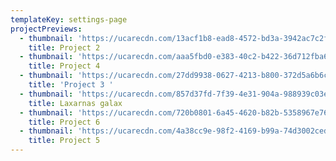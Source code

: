 ```yaml
---
templateKey: settings-page
projectPreviews:
  - thumbnail: 'https://ucarecdn.com/13acf1b8-ead8-4572-bd3a-3942ac7c2f3b/'
    title: Project 2
  - thumbnail: 'https://ucarecdn.com/aaa5fbd0-e383-40c2-b422-36d712fba641/'
    title: Project 4
  - thumbnail: 'https://ucarecdn.com/27dd9938-0627-4213-b800-372d5a6b6c5f/'
    title: 'Project 3 '
  - thumbnail: 'https://ucarecdn.com/857d37fd-7f39-4e31-904a-988939c03e41/'
    title: Laxarnas galax
  - thumbnail: 'https://ucarecdn.com/720b0801-6a45-4620-b82b-5358967e7660/'
    title: Project 6
  - thumbnail: 'https://ucarecdn.com/4a38cc9e-98f2-4169-b99a-74d3002cedd4/'
    title: Project 5
---
```


